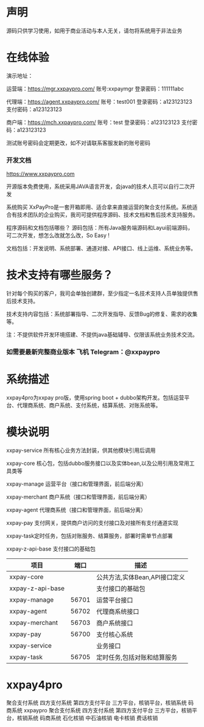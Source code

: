 
# 声明
源码只供学习使用，如用于商业活动与本人无关，请勿将系统用于非法业务

# 在线体验
演示地址：

运营端：https://mgr.xxpaypro.com/ 账号:xxpaymgr 登录密码：111111abc 

代理端：https://agent.xxpaypro.com/ 账号：test001 登录密码：a123123123 支付密码：a123123123

商户端：https://mch.xxpaypro.com/ 账号：test 登录密码：a123123123 支付密码：a123123123

测试账号密码会定期更改，如不对请联系客服发新的账号密码

### 开发文档
https://www.xxpaypro.com 

开源版本免费使用，系统采用JAVA语言开发，会java的技术人员可以自行二次开发

系统购买
XxPayPro是一套开箱即用、适合拿来直接运营的聚合支付系统。系统适合有技术团队的企业购买，我司可提供程序源码、技术文档和售后技术支持服务。

程序源码和文档包括哪些？
源码包括：所有Java服务端源码和Layui前端源码，可二次开发，想怎么改就怎么改，So Easy !

文档包括：开发说明、系统部署、通道对接、API接口、线上运维、系统业务等。

# 技术支持有哪些服务？
针对每个购买的客户，我司会单独创建群，至少指定一名技术支持人员单独提供售后技术支持。

技术支持内容包括：系统部署指导、二次开发指导、反馈Bug的修复、需求的收集等。

注：不提供软件开发环境搭建、不提供java基础辅导、仅限该系统业务技术交流。



### 如需要最新完整商业版本   飞机 Telegram：@xxpaypro



# 系统描述
xxpay4pro为xxpay pro版，使用spring boot + dubbo架构开发。包括运营平台、代理商系统、商户系统、支付系统，结算系统、对账系统等。

# 模块说明
xxpay-service 所有核心业务方法封装，供其他模块引用后调用

xxpay-core 核心包，包括dubbo服务接口以及实体bean,以及公用引用及常用工具类等

xxpay-manage 运营平台（接口和管理界面，前后端分离）

xxpay-merchant 商户系统（接口和管理界面，前后端分离）

xxpay-agent 代理商系统（接口和管理界面，前后端分离）

xxpay-pay 支付网关，提供商户访问的支付接口及对接所有支付通道实现

xxpay-task定时任务，包括对账服务、结算服务，部署时需单节点部署

xxpay-z-api-base 支付接口的基础包

<table>
<thead>
<tr>
<th>项目</th>
<th>端口</th>
<th>描述</th>
</tr>
</thead>
<tbody><tr>
<td>xxpay-core</td>
<td></td>
<td>公共方法,实体Bean,API接口定义</td>
</tr>
<tr>
<td>xxpay-z-api-base</td>
<td></td>
<td>支付接口的基础包</td>
</tr>
<tr>
<td>xxpay-manage</td>
<td>56701</td>
<td>运营平台接口</td>
</tr>
<tr>
<td>xxpay-agent</td>
<td>56702</td>
<td>代理商系统接口</td>
</tr>
<tr>
<td>xxpay-merchant</td>
<td>56703</td>
<td>商户系统接口</td>
</tr>
<tr>
<td>xxpay-pay</td>
<td>56700</td>
<td>支付核心系统</td>
</tr>
<tr>
<td>xxpay-service</td>
<td></td>
<td>业务接口</td>
</tr>
<tr>
<td>xxpay-task</td>
<td>56705</td>
<td>定时任务,包括对账和结算服务</td>
</tr>
</tbody></table>


# xxpay4pro
聚合支付系统
四方支付系统
第四方支付平台
三方平台，核销平台，核销系统
码商系统
xxpaypro 聚合支付系统 四方支付系统 第四方支付平台 三方平台，核销平台，核销系统 码商系统 石化核销 中石油核销 电卡核销 费话核销

